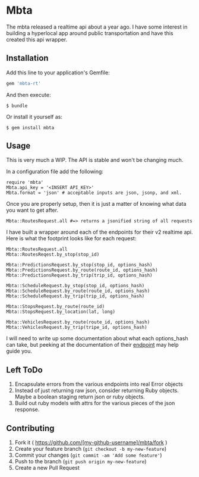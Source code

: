 # Mbta
The mbta released a realtime api about a year ago. I have some
interest in building a hyperlocal app around public transportation
and have this created this api wrapper.

## Installation

Add this line to your application's Gemfile:

```ruby
gem 'mbta-rt'
```

And then execute:

    $ bundle

Or install it yourself as:

    $ gem install mbta

## Usage
This is very much a WIP. The API is stable and won't be changing much.

In a configuration file add the following:
```
require 'mbta'
Mbta.api_key = '<INSERT API_KEY>'
Mbta.format = 'json' # acceptable inputs are json, jsonp, and xml.
```

Once you are properly setup, then it is just a matter of knowing
what data you want to get after.
```
Mbta::RoutesRequest.all #=> returns a jsonified string of all requests
```

I have built a wrapper around each of the endpoints for their v2
realtime api. Here is what the footprint looks like for each request:
```
Mbta::RoutesRequest.all
Mbta::RoutesReqest.by_stop(stop_id)

Mbta::PredictionsRequest.by_stop(stop_id, options_hash)
Mbta::PredictionsRequest.by_route(route_id, options_hash)
Mbta::PredictionsRequest.by_trip(trip_id, options_hash)

Mbta::ScheduleRequest.by_stop(stop_id, options_hash)
Mbta::ScheduleRequest.by_route(route_id, options_hash)
Mbta::ScheduleRequest.by_trip(trip_id, options_hash)

Mbta::StopsRequest.by_route(route_id)
Mbta::StopsRequest.by_location(lat, long)

Mbta::VehiclesRequest.by_route(route_id, options_hash)
Mbta::VehiclesRequest.by_trip(tripe_id, options_hash)
```

I will need to write up some documentation about what each
options_hash can take, but peeking at the documentation of
their [endpoint](http://realtime.mbta.com/Portal/Content/Documents/MBTA-realtime_APIDocumentation_v2_0_1_2014-09-08.pdf) may help guide you.

## Left ToDo
1) Encapsulate errors from the various endpoints into real Error objects
2) Instead of just returning raw json, consider returning Ruby objects. Maybe a boolean staging return json or ruby objects.
3) Build out ruby models with attrs for the various pieces of the json response.

## Contributing

1. Fork it ( https://github.com/[my-github-username]/mbta/fork )
2. Create your feature branch (`git checkout -b my-new-feature`)
3. Commit your changes (`git commit -am 'Add some feature'`)
4. Push to the branch (`git push origin my-new-feature`)
5. Create a new Pull Request
